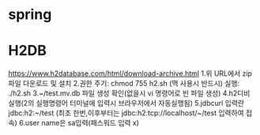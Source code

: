 # spring

# H2DB
https://www.h2database.com/html/download-archive.html
1.위 URL에서 zip파일 다운로드 및 설치
2.권한 주기: chmod 755 h2.sh (맥 사용시 반드시) 실행: ./h2.sh
3.~/test.mv.db 파일 생성 확인(없을시 vi 명령어로 빈 파일 생성)
4.h2디비 실행(2의 실행명령어 터미널에 입력시 브라우저에서 자동실행됨)
5.jdbcurl 입력란 jdbc:h2:~/test (최초 한번,이후부터는 jdbc:h2:tcp://localhost/~/test 입력하여 접속)
6.user name은 sa입력(패스워드 입력 x)

